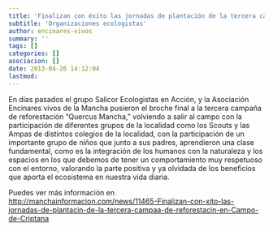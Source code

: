 ```yaml
---
title: 'Finalizan con éxito las jornadas de plantación de la tercera campaña de reforestación en Campo de Criptana'
subtitle: 'Organizaciones ecologistas'
author: encinares-vivos
summary: ''
tags: []
categories: []
asociacion: []
date: 2013-04-26 14:12:04
lastmod:
---
```


En días pasados el grupo Salicor Ecologistas en Acción, y la Asociación Encinares vivos de la Mancha pusieron el broche final a la tercera campaña de reforestación “Quercus Mancha,” volviendo a salir al campo con la participación de diferentes grupos de la localidad como los Scouts y las Ampas de distintos colegios de la localidad, con la participación de un importante grupo de niños que junto a sus padres, aprendieron una clase fundamental, como es la integración de los humanos con la naturaleza y los espacios en los que debemos de tener un comportamiento muy respetuoso con el entorno, valorando la parte positiva y ya olvidada de los beneficios que aporta el ecosistema en nuestra vida diaria.

Puedes ver más información en http://manchainformacion.com/news/11465-Finalizan-con-xito-las-jornadas-de-plantacin-de-la-tercera-campaa-de-reforestacin-en-Campo-de-Criptana
